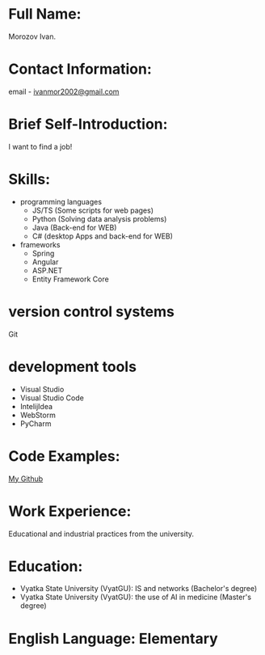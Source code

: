 # Full Name: 
Morozov Ivan.
# Contact Information: 
email - ivanmor2002@gmail.com
# Brief Self-Introduction: 
I want to find a job!
# Skills: 
* programming languages
  - JS/TS (Some scripts for web pages)
  - Python (Solving data analysis problems)
  - Java (Back-end for WEB)
  - C# (desktop Apps and back-end for WEB)
* frameworks
  - Spring
  - Angular
  - ASP.NET
  - Entity Framework Core
# version control systems
Git
# development tools
  * Visual Studio
  * Visual Studio Code
  * IntelijIdea
  * WebStorm
  * PyCharm
# Code Examples:
[My Github](https://github.com/Ivan2567 "My Github")
# Work Experience: 
Educational and industrial practices from the university.
# Education: 
* Vyatka State University (VyatGU): IS and networks (Bachelor's degree)
* Vyatka State University (VyatGU): the use of AI in medicine (Master's degree)
# English Language:  Elementary
